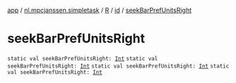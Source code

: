 [app](../../../index.md) / [nl.mpcjanssen.simpletask](../../index.md) / [R](../index.md) / [id](index.md) / [seekBarPrefUnitsRight](.)

# seekBarPrefUnitsRight

`static val seekBarPrefUnitsRight: `[`Int`](https://kotlinlang.org/api/latest/jvm/stdlib/kotlin/-int/index.html)
`static val seekBarPrefUnitsRight: `[`Int`](https://kotlinlang.org/api/latest/jvm/stdlib/kotlin/-int/index.html)
`static val seekBarPrefUnitsRight: `[`Int`](https://kotlinlang.org/api/latest/jvm/stdlib/kotlin/-int/index.html)
`static val seekBarPrefUnitsRight: `[`Int`](https://kotlinlang.org/api/latest/jvm/stdlib/kotlin/-int/index.html)